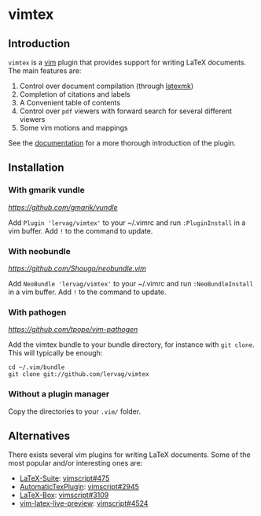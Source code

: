 # vimtex

## Introduction

`vimtex` is a [vim](http://www.vim.org/) plugin that provides support for writing LaTeX documents.  The
main features are:

1. Control over document compilation (through [latexmk](http://users.phys.psu.edu/~collins/software/latexmk-jcc/))
2. Completion of citations and labels
3. A Convenient table of contents
4. Control over `pdf` viewers with forward search for several different viewers
5. Some vim motions and mappings

See the [documentation](https://raw.githubusercontent.com/lervag/vimtex/master/doc/vimtex.txt) for a more thorough introduction of the plugin.

## Installation

### With gmarik vundle
_https://github.com/gmarik/vundle_

Add `Plugin 'lervag/vimtex'` to your ~/.vimrc and run
`:PluginInstall` in a vim buffer. Add `!` to the command to update.

### With neobundle
_https://github.com/Shougo/neobundle.vim_

Add `NeoBundle 'lervag/vimtex'` to your ~/.vimrc and run
`:NeoBundleInstall` in a vim buffer. Add `!` to the command to update.

### With pathogen
_https://github.com/tpope/vim-pathogen_

Add the vimtex bundle to your bundle directory, for instance with `git
clone`.  This will typically be enough:

    cd ~/.vim/bundle
    git clone git://github.com/lervag/vimtex

### Without a plugin manager

Copy the directories to your `.vim/` folder.

## Alternatives

There exists several vim plugins for writing LaTeX documents.  Some of the most
popular and/or interesting ones are:
- [LaTeX-Suite](http://vim-latex.sourceforge.net):
  [vimscript#475](http://www.vim.org/scripts/script.php?script_id=475)
- [AutomaticTexPlugin](http://atp-vim.sourceforge.net):
  [vimscript#2945](http://www.vim.org/scripts/script.php?script_id=2945)
- [LaTeX-Box](https://github.com/LaTeX-Box-Team/LaTeX-Box):
  [vimscript#3109](http://www.vim.org/scripts/script.php?script_id=3109)
- [vim-latex-live-preview](https://github.com/xuhdev/vim-latex-live-preview):
  [vimscript#4524](http://www.vim.org/scripts/script.php?script_id=4524)

